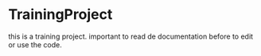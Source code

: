 # TrainingProject
this is a training project.
important to read de documentation before to edit or use the code.
